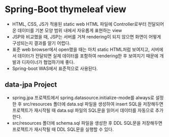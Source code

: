 # Spring-Boot thymeleaf view
 * HTML, CSS, JS가 적용된 static web HTML 파일에 Controller로부터 전달되어 온 데이터를 기본 모양 범위 내에서 자유롭게 표현하는 view
 * JSP와 비교했을 때, JSP는 서버를 거쳐 rendering이 되지 않으면 화면이 어떻게 구성되는지 결과를 알기 어렵다.
 * 표준 web browser에서 open했을 때는 마치 static HTML처럼 보여지고, 서버에서 데이터가 전달되면 실제 데이터를 포함하여 rendering한 후 보여지기 때문에 개발과 디자이너가 협업하기에 좋다.
 * Spring-boot WAS에서 표준적으로 사용된다.
 
 
 ## data-jpa Project
  * spring.jpa 프로젝트에서 spring.datasource.initialize-mode를 always로 설정한 후 src/resources 폴더에 data.sql 파일을 생성하여 insert SQL을 저장해두면 프로젝트가 재시작될 때 data.sql 파일의 SQL문을 읽어서 데이터를 자동으로 추가한다.
  * src/resources 폴더에 schema.sql 파일을 생성한 후 DDL SQL문을 저장해두면 프로젝트가 재시작될 때 DDL SQL문을 실행할 수 있다.